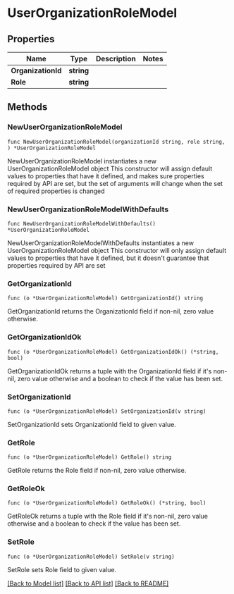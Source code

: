 # UserOrganizationRoleModel

## Properties

Name | Type | Description | Notes
------------ | ------------- | ------------- | -------------
**OrganizationId** | **string** |  | 
**Role** | **string** |  | 

## Methods

### NewUserOrganizationRoleModel

`func NewUserOrganizationRoleModel(organizationId string, role string, ) *UserOrganizationRoleModel`

NewUserOrganizationRoleModel instantiates a new UserOrganizationRoleModel object
This constructor will assign default values to properties that have it defined,
and makes sure properties required by API are set, but the set of arguments
will change when the set of required properties is changed

### NewUserOrganizationRoleModelWithDefaults

`func NewUserOrganizationRoleModelWithDefaults() *UserOrganizationRoleModel`

NewUserOrganizationRoleModelWithDefaults instantiates a new UserOrganizationRoleModel object
This constructor will only assign default values to properties that have it defined,
but it doesn't guarantee that properties required by API are set

### GetOrganizationId

`func (o *UserOrganizationRoleModel) GetOrganizationId() string`

GetOrganizationId returns the OrganizationId field if non-nil, zero value otherwise.

### GetOrganizationIdOk

`func (o *UserOrganizationRoleModel) GetOrganizationIdOk() (*string, bool)`

GetOrganizationIdOk returns a tuple with the OrganizationId field if it's non-nil, zero value otherwise
and a boolean to check if the value has been set.

### SetOrganizationId

`func (o *UserOrganizationRoleModel) SetOrganizationId(v string)`

SetOrganizationId sets OrganizationId field to given value.


### GetRole

`func (o *UserOrganizationRoleModel) GetRole() string`

GetRole returns the Role field if non-nil, zero value otherwise.

### GetRoleOk

`func (o *UserOrganizationRoleModel) GetRoleOk() (*string, bool)`

GetRoleOk returns a tuple with the Role field if it's non-nil, zero value otherwise
and a boolean to check if the value has been set.

### SetRole

`func (o *UserOrganizationRoleModel) SetRole(v string)`

SetRole sets Role field to given value.



[[Back to Model list]](../README.md#documentation-for-models) [[Back to API list]](../README.md#documentation-for-api-endpoints) [[Back to README]](../README.md)


